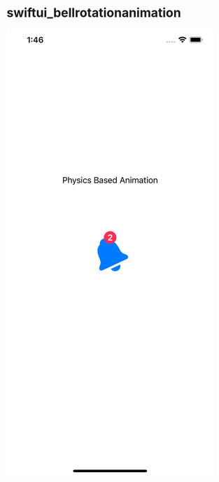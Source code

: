 # swiftui_bellrotationanimation

![Bell Rotation](https://github.com/hippargivadiraj/swiftui_bellrotationanimation/blob/master/BellRotation.png)
